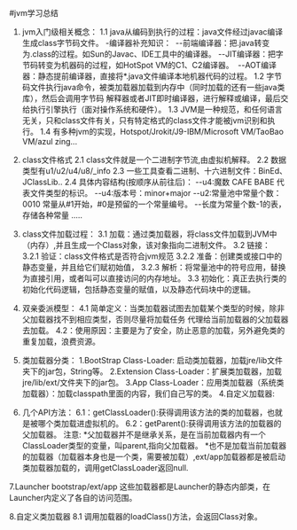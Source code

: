 #jvm学习总结
1. jvm入门级相关概念：
     1.1 java从编码到执行的过程：java文件经过javac编译生成class字节码文件。
      -编译器补充知识： 
         --前端编译器：把.java转变为.class的过程。如Sun的Javac、IDE工具中的编译器。
         --JIT编译器：把字节码转变为机器码的过程，如HotSpot VM的C1、C2编译器。 
         --AOT编译器：静态提前编译器，直接将*.java文件编译本地机器代码的过程。
     1.2 字节码文件执行java命令，被类加载器加载到内存中（同时加载的还有一些java类库），然后会调用字节码
         解释器或者JIT即时编译器，进行解释或编译，最后交给执行引擎执行（面对操作系统和硬件）。
     1.3 JVM是一种规范，和任何语言无关，只和class文件有关，只有特定格式的class文件才能被jvm识别和执行。
     1.4 有多种jvm的实现，Hotspot/Jrokit/J9-IBM/Microsoft VM/TaoBao VM/azul zing...
2. class文件格式
     2.1 class文件就是一个二进制字节流,由虚拟机解释。
     2.2 数据类型有u1/u2/u4/u8/_info
     2.3 一些工具查看二进制、十六进制文件：BinEd、JClassLib..
     2.4 具体内容结构(按顺序从前往后)：
        --u4:魔数 CAFE BABE 代表文件类型的标识。
        --u4:版本号：minor+major
        --u2:常量池中常量个数：0010  常量从#1开始，#0是预留的一个常量编号。 
        --长度为常量个数-1的表，存储各种常量
        .....
3. class文件加载过程：
     3.1 加载：通过类加载器，将class文件加载到JVM中（内存）,并且生成一个Class对象，该对象指向二进制文件。
     3.2 链接：
       3.2.1 验证：class文件格式是否符合jvm规范
       3.2.2 准备：创建类或接口中的静态变量，并且给它们赋初始值，
       3.2.3 解析：将常量池中的符号应用，替换为直接引用，或者叫可以直接访问的内存地址。
     3.3 初始化：真正去执行类的初始化代码逻辑，包括静态变量的赋值，以及静态代码块中的逻辑。
  
4. 双亲委派模型：
     4.1 简单定义：当类加载器试图去加载某个类型的时候，除非父加载器找不到相应类型，否则尽量将加载任务
                   代理给当前加载器的父加载器去加载。
     4.2：使用原因：主要是为了安全，防止恶意的加载，另外避免类的重复加载，浪费资源。
5. 类加载器分类：
    1.BootStrap Class-Loader: 启动类加载器，加载jre/lib文件夹下的jar包，String等。
    2.Extension Class-Loader：扩展类加载器，加载jre/lib/ext/文件夹下的jar包。
    3.App Class-Loader：应用类加载器（系统类加载器）：加载classpath里面的内容，我们自己写的类。
    4.自定义加载器:
6. 几个API方法：
    6.1：getClassLoader():获得调用该方法的类的加载器，也就是被哪个类加载进虚拟机的。
    6.2：getParent():获得调用该方法的加载器的父加载器。
    注意: *父加载器并不是继承关系，是在当前加载器内有一个ClassLoader类型的变量，叫parent,指向父加载器。
          *也不是加载当前加载器的加载器（加载器本身也是一个类，需要被加载）,ext/app加载器都是被启动类加载器加载的，调用getClassLoader返回null.
       
7.Launcher 
     bootstrap/ext/app 这些加载器都是Launcher的静态内部类，在Launcher内定义了各自的访问范围。 

8.自定义类加载器
    8.1 调用加载器的loadClass()方法，会返回Class对象。

    